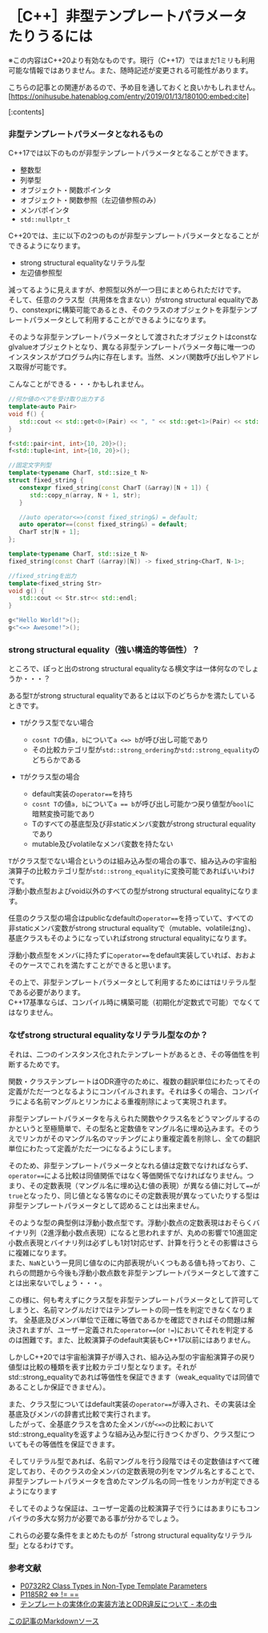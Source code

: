 # ［C++］非型テンプレートパラメータたりうるには

※この内容はC++20より有効なものです。現行（C++17）ではまだ1ミリも利用可能な情報ではありません。また、随時記述が変更される可能性があります。

こちらの記事との関連があるので、予め目を通しておくと良いかもしれません。
[https://onihusube.hatenablog.com/entry/2019/01/13/180100:embed:cite]

[:contents]

### 非型テンプレートパラメータとなれるもの
C++17では以下のものが非型テンプレートパラメータとなることができます。

- 整数型
- 列挙型
- オブジェクト・関数ポインタ
- オブジェクト・関数参照（左辺値参照のみ）
- メンバポインタ
- `std::nullptr_t`

C++20では、主に以下の2つのものが非型テンプレートパラメータとなることができるようになります。

- strong structural equalityなリテラル型
- 左辺値参照型

減ってるように見えますが、参照型以外が一つ目にまとめられただけです。  
そして、任意のクラス型（共用体を含まない）がstrong structural equalityであり、constexprに構築可能であるとき、そのクラスのオブジェクトを非型テンプレートパラメータとして利用することができるようになります。

そのような非型テンプレートパラメータとして渡されたオブジェクトはconstなglvalueオブジェクトとなり、異なる非型テンプレートパラメータ毎に唯一つのインスタンスがプログラム内に存在します。当然、メンバ関数呼び出しやアドレス取得が可能です。

こんなことができる・・・かもしれません。
```cpp
//何か値のペアを受け取り出力する
template<auto Pair>
void f() {
   std::cout << std::get<0>(Pair) << ", " << std::get<1>(Pair) << std::endl;
}

f<std::pair<int, int>{10, 20}>();
f<std::tuple<int, int>{10, 20}>();

//固定文字列型
template<typename CharT, std::size_t N>
struct fixed_string {
   constexpr fixed_string(const CharT (&array)[N + 1]) {
      std::copy_n(array, N + 1, str);
   }

   //auto operator<=>(const fixed_string&) = default;
   auto operator==(const fixed_string&) = default;
   CharT str[N + 1];
};

template<typename CharT, std::size_t N>
fixed_string(const CharT (&array)[N]) -> fixed_string<CharT, N-1>;

//fixed_stringを出力
template<fixed_string Str>
void g() {
   std::cout << Str.str<< std::endl;
}

g<"Hello World!">();
g<"<=> Awesome!">();
```

### strong structural equality（強い構造的等価性）？
ところで、ぽっと出のstrong structural equalityなる横文字は一体何なのでしょうか・・・？


ある型`T`がstrong structural equalityであるとは以下のどちらかを満たしているときです。

- `T`がクラス型でない場合
    - `cosnt T`の値`a, b`について`a <=> b`が呼び出し可能であり
    - その比較カテゴリ型が`std::strong_­ordering`か`std::strong_­equality`のどちらかである

- `T`がクラス型の場合
    - default実装の`operator==`を持ち  
    - `cosnt T`の値`a, b`について`a == b`が呼び出し可能かつ戻り値型が`bool`に暗黙変換可能であり
    - Tのすべての基底型及び非staticメンバ変数がstrong structural equalityであり
    - mutable及びvolatileなメンバ変数を持たない

`T`がクラス型でない場合というのは組み込み型の場合の事で、組み込みの宇宙船演算子の比較カテゴリ型が`std::strong_­equality`に変換可能であればいいわけです。  
浮動小数点型およびvoid以外のすべての型がstrong structural equalityになります。

任意のクラス型の場合はpublicなdefaultの`operator==`を持っていて、すべての非staticメンバ変数がstrong structural equalityで（mutable、volatileはng）、基底クラスもそのようになっていればstrong structural equalityになります。

浮動小数点型をメンバに持たずに`operator==`をdefault実装していれば、おおよそのケースでこれを満たすことができると思います。

その上で、非型テンプレートパラメータとして利用するためには`T`はリテラル型である必要があります。  
C++17基準ならば、コンパイル時に構築可能（初期化が定数式で可能）でなくてはなりません。


### なぜstrong structural equalityなリテラル型なのか？
それは、二つのインスタンス化されたテンプレートがあるとき、その等価性を判断するためです。

関数・クラステンプレートはODR遵守のために、複数の翻訳単位にわたってその定義がただ一つとなるようにコンパイルされます。それは多くの場合、コンパイラによる名前マングルとリンカによる重複削除によって実現されます。

非型テンプレートパラメータを与えられた関数やクラス名をどうマングルするのかというと至極簡単で、その型名と定数値をマングル名に埋め込みます。そのうえでリンカがそのマングル名のマッチングにより重複定義を削除し、全ての翻訳単位にわたって定義がただ一つになるようにします。

そのため、非型テンプレートパラメータとなれる値は定数でなければならず、`operator==`による比較は同値関係ではなく等価関係でなければなりません。つまり、その定数表現（マングル名に埋め込む値の表現）が異なる値に対して`==`が`true`となったり、同じ値となる筈なのにその定数表現が異なっていたりする型は非型テンプレートパラメータとして認めることは出来ません。

そのような型の典型例は浮動小数点型です。浮動小数点の定数表現はおそらくバイナリ列（2進浮動小数点表現）になると思われますが、丸めの影響で10進固定小数点表現とバイナリ列は必ずしも1対1対応せず、計算を行うとその影響はさらに複雑になります。  
また、`NaN`という一見同じ値なのに内部表現がいくつもある値も持っており、これらの問題から今後も浮動小数点数を非型テンプレートパラメータとして渡すことは出来ないでしょう・・・。

この様に、何も考えずにクラス型を非型テンプレートパラメータとして許可してしまうと、名前マングルだけではテンプレートの同一性を判定できなくなります。
全基底及びメンバ単位で正確に等価であるかを確認できればその問題は解決されますが、ユーザー定義された`operator==`(or `!=`)においてそれを判定するのは困難です。また、比較演算子のdefault実装もC++17以前にはありません。

しかしC++20では宇宙船演算子が導入され、組み込み型の宇宙船演算子の戻り値型は比較の種類を表す比較カテゴリ型となります。それがstd::strong_equalityであれば等価性を保証できます（weak_equalityでは同値であることしか保証できません）。

また、クラス型についてはdefault実装の`operator==`が導入され、その実装は全基底及びメンバの辞書式比較で実行されます。  
したがって、全基底クラスを含めた全メンバが`<=>`の比較においてstd::strong_equalityを返すような組み込み型に行きつくかぎり、クラス型についてもその等価性を保証できます。

そしてリテラル型であれば、名前マングルを行う段階ではその定数値はすべて確定しており、そのクラスの全メンバの定数表現の列をマングル名とすることで、非型テンプレートパラメータを含めたマングル名の同一性をリンカが判定できるようになります

そしてそのような保証は、ユーザー定義の比較演算子で行うにはあまりにもコンパイラの多大な努力が必要である事が分かるでしょう。

これらの必要な条件をまとめたものが「strong structural equalityなリテラル型」となるわけです。

### 参考文献
- [P0732R2 Class Types in Non-Type Template Parameters](http://wg21.link/p0732)
- [P1185R2 <=> != ==](http://wg21.link/p1185)
- [テンプレートの実体化の実装方法とODR違反について - 本の虫](https://cpplover.blogspot.com/2013/12/odr.html)

[この記事のMarkdownソース](https://github.com/onihusube/blog/blob/master/2019/20190322_non_type_template_parametor.md)
